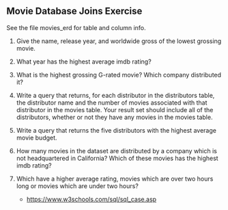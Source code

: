 ## Movie Database Joins Exercise 

See the file movies_erd for table and column info.

1. Give the name, release year, and worldwide gross of the lowest grossing movie.

2. What year has the highest average imdb rating?

3. What is the highest grossing G-rated movie? Which company distributed it?

4. Write a query that returns, for each distributor in the distributors table, the distributor name and the number of movies associated with that distributor in the movies 
table. Your result set should include all of the distributors, whether or not they have any movies in the movies table.

5. Write a query that returns the five distributors with the highest average movie budget.

6. How many movies in the dataset are distributed by a company which is not headquartered in California? Which of these movies has the highest imdb rating?

7. Which have a higher average rating, movies which are over two hours long or movies which are under two hours?
	- https://www.w3schools.com/sql/sql_case.asp 
